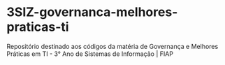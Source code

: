 # 3SIZ-governanca-melhores-praticas-ti
Repositório destinado aos códigos da matéria de Governança e Melhores Práticas em TI - 3° Ano de Sistemas de Informação | FIAP
